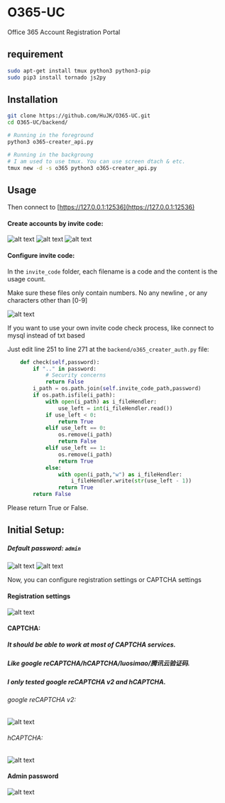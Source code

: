 # O365-UC
Office 365 Account Registration Portal

## requirement
```bash
sudo apt-get install tmux python3 python3-pip
sudo pip3 install tornado js2py
```

## Installation
```bash
git clone https://github.com/HuJK/O365-UC.git
cd O365-UC/backend/

# Running in the foreground
python3 o365-creater_api.py

# Running in the backgroung
# I am used to use tmux. You can use screen dtach & etc.
tmux new -d -s o365 python3 o365-creater_api.py
```

## Usage

Then connect to [https://127.0.0.1:12536](https://127.0.0.1:12536) 

#### Create accounts by invite code:

![alt text](https://raw.githubusercontent.com/HuJK/O365-UC/master/Screenshots/14.PNG)
![alt text](https://raw.githubusercontent.com/HuJK/O365-UC/master/Screenshots/12.PNG)
![alt text](https://raw.githubusercontent.com/HuJK/O365-UC/master/Screenshots/13.PNG)

#### Configure invite code:

In the ```invite_code``` folder, each filename is a code and the content is the usage count.

Make sure these files only contain numbers. No any newline , or any characters other than [0-9]

![alt text](https://raw.githubusercontent.com/HuJK/O365-UC/master/Screenshots/15.PNG)

If you want to use your own invite code check process, like connect to mysql instead of txt based 

Just edit line 251 to line 271 at the ```backend/o365_creater_auth.py``` file:

```python
    def check(self,password):
        if ".." in password:
            # Security concerns
            return False
        i_path = os.path.join(self.invite_code_path,password)
        if os.path.isfile(i_path):
            with open(i_path) as i_fileHendler:
                use_left = int(i_fileHendler.read())
            if use_left < 0:
                return True
            elif use_left == 0:
                os.remove(i_path)
                return False
            elif use_left == 1:
                os.remove(i_path)
                return True
            else:
                with open(i_path,"w") as i_fileHendler:
                    i_fileHendler.write(str(use_left - 1))
                return True
        return False
  ```

Please return True or False.


## Initial Setup:
 
##### Default password: ```admin```

![alt text](https://raw.githubusercontent.com/HuJK/O365-UC/master/Screenshots/01.PNG)
![alt text](https://raw.githubusercontent.com/HuJK/O365-UC/master/Screenshots/Setup.PNG)

Now, you can configure registration settings or CAPTCHA settings

#### Registration settings

![alt text](https://raw.githubusercontent.com/HuJK/O365-UC/master/Screenshots/09.PNG)

#### CAPTCHA:

##### It should be able to work at most of CAPTCHA services. 

##### Like google reCAPTCHA/hCAPTCHA/luosimao/腾讯云验证码. 

##### I only tested google reCAPTCHA v2 and hCAPTCHA.

###### google reCAPTCHA v2:

![alt text](https://raw.githubusercontent.com/HuJK/O365-UC/master/Screenshots/16.PNG)

###### hCAPTCHA:
![alt text](https://raw.githubusercontent.com/HuJK/O365-UC/master/Screenshots/17.PNG)

#### Admin password

![alt text](https://raw.githubusercontent.com/HuJK/O365-UC/master/Screenshots/10.PNG)